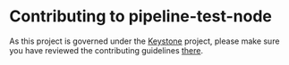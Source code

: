 # Contributing to pipeline-test-node
As this project is governed under the [Keystone][] project, please make sure you have reviewed the contributing guidelines
[there].

[Keystone]: https://github.com/kenzanlabs/keystone
[there]: https://github.com/kenzanlabs/keystone/blob/master/CONTRIBUTING.md